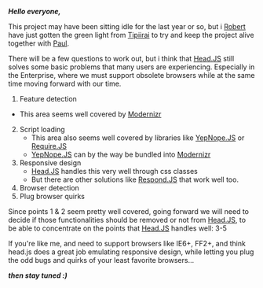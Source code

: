 _**Hello everyone,**_

This project may have been sitting idle for the last year or so, but i [Robert](https://github.com/itechnology) have just gotten the green light from [Tipiirai](https://github.com/tipiirai) to try and keep the project alive together with [Paul](https://github.com/paulirish).


There will be a few questions to work out, but i think that [Head.JS](http://headjs.com) still solves some basic problems that many users are experiencing. Especially in the Enterprise, where we must support obsolete browsers while at the same time moving forward with our time.

1. Feature detection
  * This area seems well covered by [Modernizr](http://modernizr.com)
2. Script loading
	* This area also seems well covered by libraries like [YepNope.JS](http://yepnopejs.com) or [Require.JS](http://requirejs.org)
	* [YepNope.JS](http://yepnopejs.com) can by the way be bundled into [Modernizr](http://modernizr.com)
3. Responsive design
	* [Head.JS](http://headjs.com) handles this very well through css classes
	* But there are other solutions like [Respond.JS](https://github.com/scottjehl/Respond) that work well too.
4. Browser detection
5. Plug browser quirks


Since points 1 & 2 seem pretty well covered, going forward we will need to decide if those functionalities should be removed or not from [Head.JS](http://headjs.com), to be able to concentrate on the points that [Head.JS](http://headjs.com) handles well: 3-5

If you're like me, and need to support browsers like IE6+, FF2+, and think head.js does a great job emulating responsive design, while letting you plug the odd bugs and quirks of your least favorite browsers...

_**then stay tuned :)**_